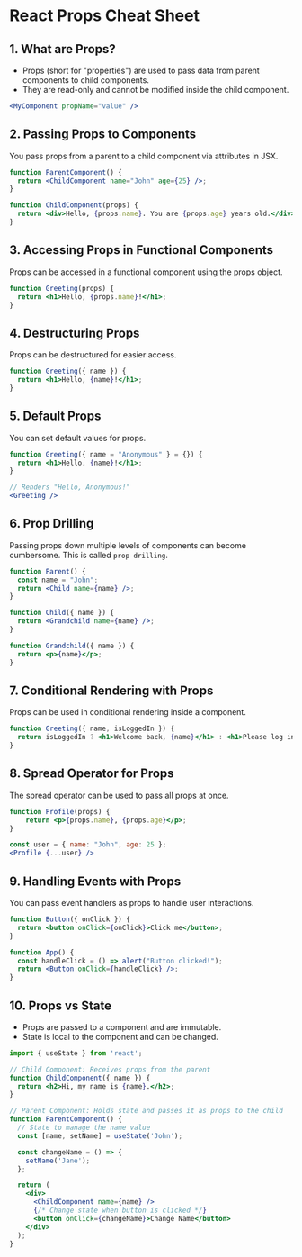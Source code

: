 # React Props Cheat Sheet

## 1. What are Props?
- Props (short for "properties") are used to pass data from parent components to child components.
- They are read-only and cannot be modified inside the child component.

```jsx
<MyComponent propName="value" />
```

## 2. Passing Props to Components
You pass props from a parent to a child component via attributes in JSX.

```jsx
function ParentComponent() {
  return <ChildComponent name="John" age={25} />;
}

function ChildComponent(props) {
  return <div>Hello, {props.name}. You are {props.age} years old.</div>;
}
```

## 3. Accessing Props in Functional Components
Props can be accessed in a functional component using the props object.
```jsx
function Greeting(props) {
  return <h1>Hello, {props.name}!</h1>;
}
```

## 4. Destructuring Props
Props can be destructured for easier access.

```jsx
function Greeting({ name }) {
  return <h1>Hello, {name}!</h1>;
}
```

## 5. Default Props
You can set default values for props.

```jsx
function Greeting({ name = "Anonymous" } = {}) {
  return <h1>Hello, {name}!</h1>;
}

// Renders "Hello, Anonymous!"
<Greeting />
```

## 6. Prop Drilling
Passing props down multiple levels of components can become cumbersome. This is called `prop drilling`.

```jsx
function Parent() {
  const name = "John";
  return <Child name={name} />;
}

function Child({ name }) {
  return <Grandchild name={name} />;
}

function Grandchild({ name }) {
  return <p>{name}</p>;
}
```

## 7. Conditional Rendering with Props
Props can be used in conditional rendering inside a component.

```jsx
function Greeting({ name, isLoggedIn }) {
  return isLoggedIn ? <h1>Welcome back, {name}</h1> : <h1>Please log in</h1>;
}
```

## 8. Spread Operator for Props
The spread operator can be used to pass all props at once.

```jsx
function Profile(props) {
    return <p>{props.name}, {props.age}</p>;
}

const user = { name: "John", age: 25 };
<Profile {...user} />
```


## 9. Handling Events with Props
You can pass event handlers as props to handle user interactions.
```jsx
function Button({ onClick }) {
  return <button onClick={onClick}>Click me</button>;
}

function App() {
  const handleClick = () => alert("Button clicked!");
  return <Button onClick={handleClick} />;
}
```

## 10. Props vs State
- Props are passed to a component and are immutable.
- State is local to the component and can be changed.

```jsx
import { useState } from 'react';

// Child Component: Receives props from the parent
function ChildComponent({ name }) {
  return <h2>Hi, my name is {name}.</h2>;
}

// Parent Component: Holds state and passes it as props to the child
function ParentComponent() {
  // State to manage the name value
  const [name, setName] = useState('John');

  const changeName = () => {
    setName('Jane');
  };

  return (
    <div>
      <ChildComponent name={name} />
      {/* Change state when button is clicked */}
      <button onClick={changeName}>Change Name</button>
    </div>
  );
}
```

